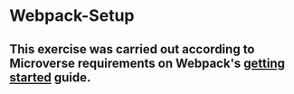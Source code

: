 # Webpack-Setup

## This exercise was carried out according to Microverse requirements on Webpack's [getting started](https://webpack.js.org/guides/getting-started/#basic-setup) guide.